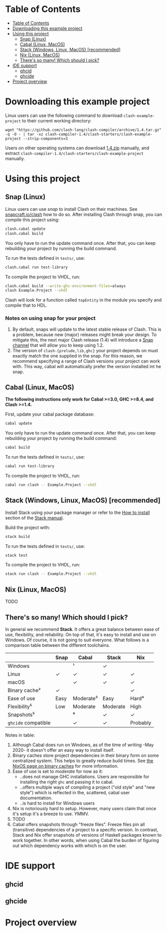 # Table of Contents
- [Table of Contents](#table-of-contents)
- [Downloading this example project](#downloading-this-example-project)
- [Using this project](#using-this-project)
  - [Snap (Linux)](#snap-linux)
  - [Cabal (Linux, MacOS)](#cabal-linux-macos)
  - [Stack (Windows, Linux, MacOS) [recommended]](#stack-windows-linux-macos-recommended)
  - [Nix (Linux, MacOS)](#nix-linux-macos)
  - [There's so many! Which should I pick?](#theres-so-many-which-should-i-pick)
- [IDE support](#ide-support)
  - [ghcid](#ghcid)
  - [ghcide](#ghcide)
- [Project overview](#project-overview)

# Downloading this example project
Linux users can use the following command to download `clash-example-project` to their current working directory:

```
wget "https://github.com/clash-lang/clash-compiler/archive/1.4.tar.gz" -q -O - | tar -xz clash-compiler-1.4/clash-starters/clash-example-project --strip-components=3
```

Users on other operating systems can download [1.4.zip](https://github.com/clash-lang/clash-compiler/archive/1.4.zip) manually, and extract `clash-compiler-1.4/clash-starters/clash-example-project` manually.

# Using this project

## Snap (Linux)
Linux users can use _snap_ to install Clash on their machines. See [snapcraft.io/clash](https://snapcraft.io/clash) how to do so. After installing Clash through snap, you can compile this project using:

```bash
clash.cabal update
clash.cabal build
```

You only have to run the update command once. After that, you can keep rebuilding your project by running the build command.

To run the tests defined in `tests/`, use:

```bash
clash.cabal run test-library
```

To compile the project to VHDL, run:

```bash
clash.cabal build --write-ghc-environment-files=always
clash Example.Project --vhdl
```

Clash will look for a function called `topEntity` in the module you specify and compile that to HDL.

<!-- omit in toc -->
### Notes on using snap for your project

1. By default, snaps will update to the latest stable release of Clash. This is a problem, because new (major) releases might break your design. To mitigate this, the next major Clash release (1.4) will introduce a [Snap channel](https://snapcraft.io/docs/channels) that will allow you to keep using 1.2.
2. The version of `clash-{prelude,lib,ghc}` your project depends on must exactly match the one supplied in the snap. For this reason, we recommend specifying a range of Clash versions your project can work with. This way, cabal will automatically prefer the version installed int he snap.

## Cabal (Linux, MacOS)
**The following instructions only work for Cabal >=3.0, GHC >=8.4, and Clash >=1.4.**

First, update your cabal package database:

```bash
cabal update
```

You only have to run the update command once. After that, you can keep rebuilding your project by running the build command:

```bash
cabal build
```

To run the tests defined in `tests/`, use:

```bash
cabal run test-library
```

To compile the project to VHDL, run:

```bash
cabal run clash -- Example.Project --vhdl
```

## Stack (Windows, Linux, MacOS) [recommended]
Install Stack using your package manager or refer to the [How to install](https://docs.haskellstack.org/en/stable/README/#how-to-install) section of the [Stack manual](https://docs.haskellstack.org/en/stable/README/).

Build the project with:

```bash
stack build
```

To run the tests defined in `tests/`, use:

```bash
stack test
```

To compile the project to VHDL, run:

```bash
stack run clash -- Example.Project --vhdl
```

## Nix (Linux, MacOS)
TODO

## There's so many! Which should I pick?
In general we recommend **Stack**. It offers a great balance between ease of use, flexibility, and reliability. On top of that, it's easy to install and use on Windows. Of course, it is not going to suit everyone. What follows is a comparison table between the different toolchains.

|                     | Snap | Cabal     | Stack    | Nix      |
|---------------------|------|-----------|----------|----------|
| Windows             |      | ¹         | ✓        |          |
| Linux               | ✓    | ✓         | ✓        | ✓        |
| macOS               |      | ✓         | ✓        | ✓        |
| Binary cache²       | ✓    |           |          | ✓        |
| Ease of use         | Easy | Moderate³ | Easy     | Hard⁴    |
| Flexibility⁵        | Low  | Moderate  | Moderate | High     |
| Snapshots⁵          |      | ⁶         | ✓        | ✓        |
| `ghcide` compatible |      | ✓         | ✓        | Probably |

Notes in table:

1. Although Cabal does run on Windows, as of the time of writing -May 2020- it doesn't offer an easy way to install itself.
2. Binary caches store project dependencies in their binary form on some centralized system. This helps to greatly reduce build times. See [the NixOS page on binary caches](https://nixos.wiki/wiki/Binary_Cache) for more information.
3. Ease of use is set to _moderate_ for now as it:
   * ..does not manage GHC installations. Users are responsible for installing the right `ghc` and passing it to cabal.
   * ..offers multiple ways of compiling a project ("old style" and "new style") which is reflected in the, scattered, cabal user documentation.
   * ..is hard to install for Windows users
4. Nix is notoriously hard to setup. However, many users claim that once it's setup it's a breeze to use. YMMV.
5. TODO
6. Cabal offers snapshots through "freeze files". Freeze files pin all (transitive) dependencies of a project to a specific version. In contrast, Stack and Nix offer snapshots of versions of Haskell packages known to work together. In other words, when using Cabal the burden of figuring out which dependency works with which is on the user.

# IDE support

## ghcid

## ghcide

# Project overview
